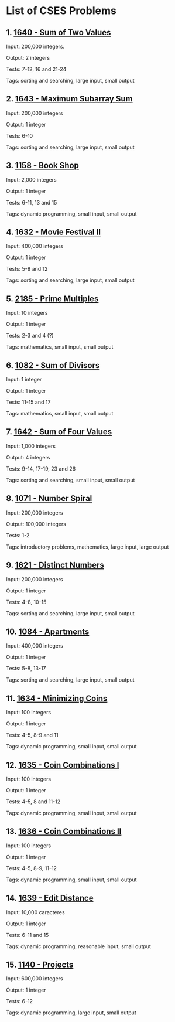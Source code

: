 # List of CSES Problems

## 1. [1640 - Sum of Two Values](https://cses.fi/problemset/task/1640)

Input: 200,000 integers.

Output: 2 integers

Tests: 7-12, 16 and 21-24

Tags: sorting and searching, large input, small output


## 2. [1643 - Maximum Subarray Sum](https://cses.fi/problemset/task/1643/)

Input: 200,000 integers

Output: 1 integer

Tests: 6-10

Tags: sorting and searching, large input, small output


## 3. [1158 - Book Shop](https://cses.fi/problemset/task/1158/)

Input: 2,000 integers

Output: 1 integer

Tests: 6-11, 13 and 15

Tags: dynamic programming, small input, small output


## 4. [1632 - Movie Festival II](https://cses.fi/problemset/task/1632/)

Input: 400,000 integers

Output: 1 integer

Tests: 5-8 and 12

Tags: sorting and searching, large input, small output


## 5. [2185 - Prime Multiples](https://cses.fi/problemset/task/2185)

Input: 10 integers

Output: 1 integer

Tests: 2-3 and 4 (?)

Tags: mathematics, small input, small output


## 6. [1082 - Sum of Divisors](https://cses.fi/problemset/task/1082)

Input: 1 integer

Output: 1 integer

Tests: 11-15 and 17

Tags: mathematics, small input, small output


## 7. [1642 - Sum of Four Values](https://cses.fi/problemset/task/1642/)

Input: 1,000 integers

Output: 4 integers

Tests: 9-14, 17-19, 23 and 26

Tags: sorting and searching, small input, small output


## 8. [1071 - Number Spiral](https://cses.fi/problemset/task/1071)

Input: 200,000 integers

Output: 100,000 integers

Tests: 1-2

Tags: introductory problems, mathematics, large input, large output


## 9. [1621 - Distinct Numbers](https://cses.fi/problemset/task/1621/)

Input: 200,000 integers

Output: 1 integer

Tests: 4-8, 10-15

Tags: sorting and searching, large input, small output


## 10. [1084 - Apartments](https://cses.fi/problemset/task/1084/)

Input: 400,000 integers

Output: 1 integer

Tests: 5-8, 13-17

Tags: sorting and searching, large input, small output


## 11. [1634 - Minimizing Coins](https://cses.fi/problemset/task/1634/)

Input: 100 integers

Output: 1 integer

Tests: 4-5, 8-9 and 11

Tags: dynamic programming, small input, small output


## 12. [1635 - Coin Combinations I](https://cses.fi/problemset/task/1635/)

Input: 100 integers

Output: 1 integer

Tests: 4-5, 8 and 11-12

Tags: dynamic programming, small input, small output


## 13. [1636 - Coin Combinations II](https://cses.fi/problemset/task/1636/)

Input: 100 integers

Output: 1 integer

Tests: 4-5, 8-9, 11-12

Tags: dynamic programming, small input, small output


## 14. [1639 - Edit Distance](https://cses.fi/problemset/task/1639/)

Input: 10,000 caracteres

Output: 1 integer

Tests: 6-11 and 15

Tags: dynamic programming, reasonable input, small output


## 15. [1140 - Projects](https://cses.fi/problemset/task/1140/)

Input: 600,000 integers

Output: 1 integer

Tests: 6-12

Tags: dynamic programming, large input, small output
